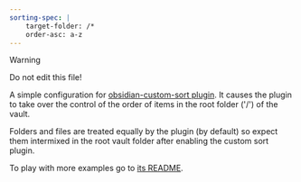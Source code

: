 ```yaml
---
sorting-spec: |
    target-folder: /*
    order-asc: a-z
---
```


> [!WARNING]
> Do not edit this file!

A simple configuration for [obsidian-custom-sort plugin](https://github.com/SebastianMC/obsidian-custom-sort). It causes the plugin to take over the control of the order of items in the root folder ('/') of the vault.

Folders and files are treated equally by the plugin (by default) so expect them intermixed in the root vault folder after enabling the custom sort plugin.

To play with more examples go to [its README](https://github.com/SebastianMC/obsidian-custom-sort#readme).